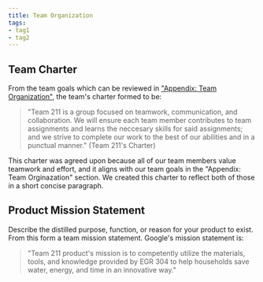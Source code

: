 ```yaml
---
title: Team Organization
tags:
- tag1
- tag2
---
```


## Team Charter

From the team goals which can be reviewed in ["Appendix: Team Organization"](https://embedded-systems-design.github.io/EGR304TeamTemplate/Appendix/App-Team-Org/), the team's charter formed to be:

> "Team 211 is a group focused on teamwork, communication, and collaboration. We will ensure each team member contributes to team assignments and learns the neccesary skills for said assignments; and we strive to complete our work to the best of our abilities and in a punctual manner." (Team 211's Charter)

This charter was agreed upon because all of our team members value teamwork and effort, and it aligns with our team goals in the "Appendix: Team Orginazation" section. We created this charter to reflect both of those in a short concise paragraph.

## Product Mission Statement

Describe the distilled purpose, function, or reason for your product to exist. From this form a team mission statement. Google's mission statement is:

 > "Team 211 product's mission is to competently utilize the materials, tools, and knowledge provided by EGR 304 to help households save water, energy, and time in an innovative way."
